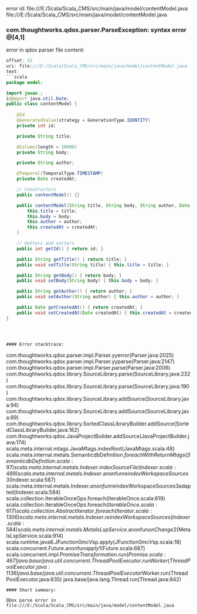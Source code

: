 error id: file:///E:/Scala/Scala_CMS/src/main/java/model/contentModel.java
file:///E:/Scala/Scala_CMS/src/main/java/model/contentModel.java
### com.thoughtworks.qdox.parser.ParseException: syntax error @[4,1]

error in qdox parser
file content:
```java
offset: 32
uri: file:///E:/Scala/Scala_CMS/src/main/java/model/contentModel.java
text:
```scala
package model;

import javax.;
i@@mport java.util.Date;
public class contentModel {
  
    @Id
    @GeneratedValue(strategy = GenerationType.IDENTITY)
    private int id;

    private String title;

    @Column(length = 10000)
    private String body;

    private String author;

    @Temporal(TemporalType.TIMESTAMP)
    private Date createdAt;

    // Constructors
    public contentModel() {}

    public contentModel(String title, String body, String author, Date createdAt) {
        this.title = title;
        this.body = body;
        this.author = author;
        this.createdAt = createdAt;
    }

    // Getters and setters
    public int getId() { return id; }

    public String getTitle() { return title; }
    public void setTitle(String title) { this.title = title; }

    public String getBody() { return body; }
    public void setBody(String body) { this.body = body; }

    public String getAuthor() { return author; }
    public void setAuthor(String author) { this.author = author; }

    public Date getCreatedAt() { return createdAt; }
    public void setCreatedAt(Date createdAt) { this.createdAt = createdAt; }
}

```

```



#### Error stacktrace:

```
com.thoughtworks.qdox.parser.impl.Parser.yyerror(Parser.java:2025)
	com.thoughtworks.qdox.parser.impl.Parser.yyparse(Parser.java:2147)
	com.thoughtworks.qdox.parser.impl.Parser.parse(Parser.java:2006)
	com.thoughtworks.qdox.library.SourceLibrary.parse(SourceLibrary.java:232)
	com.thoughtworks.qdox.library.SourceLibrary.parse(SourceLibrary.java:190)
	com.thoughtworks.qdox.library.SourceLibrary.addSource(SourceLibrary.java:94)
	com.thoughtworks.qdox.library.SourceLibrary.addSource(SourceLibrary.java:89)
	com.thoughtworks.qdox.library.SortedClassLibraryBuilder.addSource(SortedClassLibraryBuilder.java:162)
	com.thoughtworks.qdox.JavaProjectBuilder.addSource(JavaProjectBuilder.java:174)
	scala.meta.internal.mtags.JavaMtags.indexRoot(JavaMtags.scala:48)
	scala.meta.internal.metals.SemanticdbDefinition$.foreachWithReturnMtags(SemanticdbDefinition.scala:97)
	scala.meta.internal.metals.Indexer.indexSourceFile(Indexer.scala:489)
	scala.meta.internal.metals.Indexer.$anonfun$reindexWorkspaceSources$3(Indexer.scala:587)
	scala.meta.internal.metals.Indexer.$anonfun$reindexWorkspaceSources$3$adapted(Indexer.scala:584)
	scala.collection.IterableOnceOps.foreach(IterableOnce.scala:619)
	scala.collection.IterableOnceOps.foreach$(IterableOnce.scala:617)
	scala.collection.AbstractIterator.foreach(Iterator.scala:1306)
	scala.meta.internal.metals.Indexer.reindexWorkspaceSources(Indexer.scala:584)
	scala.meta.internal.metals.MetalsLspService.$anonfun$onChange$2(MetalsLspService.scala:914)
	scala.runtime.java8.JFunction0$mcV$sp.apply(JFunction0$mcV$sp.scala:18)
	scala.concurrent.Future$.$anonfun$apply$1(Future.scala:687)
	scala.concurrent.impl.Promise$Transformation.run(Promise.scala:467)
	java.base/java.util.concurrent.ThreadPoolExecutor.runWorker(ThreadPoolExecutor.java:1136)
	java.base/java.util.concurrent.ThreadPoolExecutor$Worker.run(ThreadPoolExecutor.java:635)
	java.base/java.lang.Thread.run(Thread.java:842)
```
#### Short summary: 

QDox parse error in file:///E:/Scala/Scala_CMS/src/main/java/model/contentModel.java